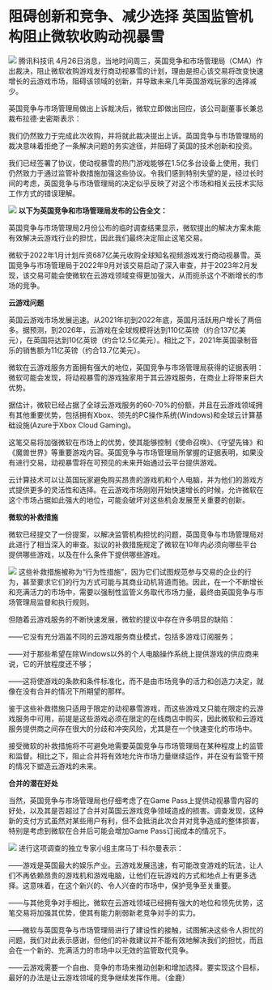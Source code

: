 # 阻碍创新和竞争、减少选择 英国监管机构阻止微软收购动视暴雪

![](https://inews.gtimg.com/news_bt/Owm1LpOVN7UWar9nNl0GRoJHccKaI1b-V4vX7zFEVWQJYAA/1000)
腾讯科技讯
4月26日消息，当地时间周三，英国竞争和市场管理局（CMA）作出裁决，阻止微软收购游戏发行商动视暴雪的计划，理由是担心该交易将改变快速增长的云游戏市场，阻碍该领域的创新，并导致未来几年英国游戏玩家的选择减少。

英国竞争与市场管理局做出上诉裁决后，微软立即做出回应，该公司副董事长兼总裁布拉德·史密斯表示：

我们仍然致力于完成此次收购，并将就此裁决提出上诉。英国竞争与市场管理局的裁决意味着拒绝了一条解决问题的务实途径，并阻碍了英国的技术创新和投资。

我们已经签署了协议，使动视暴雪的热门游戏能够在1.5亿多台设备上使用，我们仍然致力于通过监管补救措施加强这些协议。令我们感到特别失望的是，经过长时间的考虑，英国竞争与市场管理局的决定似乎反映了对这个市场和相关云技术实际工作方式的错误理解。

![](https://inews.gtimg.com/news_bt/OpIVMDSieTOQ9JT26UndNAkTiQSNLLHl75y2OQl5BEdy8AA/1000)
**以下为英国竞争和市场管理局发布的公告全文：**

英国竞争与市场管理局2月份公布的临时调查结果显示，微软提出的解决方案未能有效解决云游戏行业的担忧，因此我们最终决定阻止这笔交易。

微软于2022年1月计划斥资687亿美元收购全球知名视频游戏发行商动视暴雪。英国竞争与市场管理局于2022年9月对该交易启动了深入审查，并于2023年2月发现，该交易可能会使微软在云游戏领域变得更加强大，从而扼杀这个不断增长的市场的竞争。

**云游戏问题**

英国云游戏市场发展迅速。从2021年初到2022年底，英国月活跃用户增长了两倍多。据预测，到2026年，云游戏在全球规模将达到110亿英镑（约合137亿美元），在英国将达到10亿英镑（约合12.5亿美元）。相比之下，2021年英国录制音乐的销售额为11亿英镑（约合13.7亿美元）。

微软在云游戏服务方面拥有强大的地位，英国竞争与市场管理局获得的证据表明：微软可能会发现，将动视暴雪的游戏独家用于其云游戏服务，在商业上将带来巨大优势。

据估计，微软已经占据了全球云游戏服务的60-70%的份额，并且在云游戏领域拥有其他重要优势，包括拥有Xbox、领先的PC操作系统(Windows)和全球云计算基础设施(Azure于Xbox
Cloud Gaming)。

这笔交易将加强微软在市场上的优势，使其能够控制《使命召唤》、《守望先锋》和《魔兽世界》等重要游戏内容。英国竞争与市场管理局所掌握的证据表明，如果没有进行交易，动视暴雪将在可预见的未来开始通过云平台提供游戏。

云计算技术可以让英国玩家避免购买昂贵的游戏机和个人电脑，并为他们的游戏方式提供更多的灵活性和选择。在云游戏市场刚刚开始快速增长的时候，允许微软在这个市场占据如此强大的地位，可能会破坏对这些机会发展至关重要的创新。

**微软的补救措施**

微软已经提交了一份提案，以解决监管机构担忧的问题，英国竞争与市场管理局对此进行了相当深入的审查。拟议的补救措施规定了微软在10年内必须向哪些平台提供哪些游戏，以及在什么条件下提供哪些游戏。

![](https://inews.gtimg.com/news_bt/OOmg1XDvrzKM1ecqdMq4anzAf4KvNXaxbWQyF-MSe_WBMAA/1000)
这些补救措施被称为“行为性措施”，因为它们试图规范参与交易的企业的行为，甚至要求它们的行为方式可能与其商业动机背道而驰。因此，在一个不断增长和充满活力的市场中，需要以强制性监管义务取代市场力量，最终由英国竞争与市场管理局监督和执行规则。

但随着云游戏服务的不断快速发展，微软的提议中存在许多明显的缺陷：

——它没有充分涵盖不同的云游戏服务商业模式，包括多游戏订阅服务；

——对于那些希望在除Windows以外的个人电脑操作系统上提供游戏的供应商来说，它的开放程度还不够；

——这将使游戏的条款和条件标准化，而不是由市场竞争的活力和创造力决定，就像在没有合并的情况下所期望的那样。

鉴于这些补救措施只适用于限定的动视暴雪游戏，而这些游戏又只能在限定的云游戏服务中可用，前提是这些游戏必须在限定的在线商店中购买，因此微软和云游戏服务提供商之间存在很大的分歧和冲突风险，尤其是在一个快速变化的市场中。

接受微软的补救措施将不可避免地需要英国竞争与市场管理局在某种程度上的监管和监督。相比之下，阻止合并将有效地允许市场力量继续运作，并在没有监管干预的情况下塑造云游戏的未来。

**合并的潜在好处**

当然，英国竞争与市场管理局也仔细考虑了在Game
Pass上提供动视暴雪内容的好处，以及其是否超过了合并对英国云游戏竞争领域造成的损害。调查发现，这种新的支付方式虽然对某些用户有利，但不会抵消此次合并对竞争造成的整体损害，特别是考虑到微软在合并后可能会增加Game
Pass订阅成本的情况下。

![](https://inews.gtimg.com/news_bt/Ol6kUk4oy24LAlpUZu2PwVHrmK2fiyqq8iHQosNPiwycMAA/1000)
进行这项调查的独立专家小组主席马丁·科尔曼表示：

——游戏是英国最大的娱乐产业。云游戏发展迅速，有可能改变游戏的玩法，让人们不再依赖昂贵的游戏机和游戏电脑，让他们在玩游戏的方式和地点上有更多选择。这意味着，在这个新兴的、令人兴奋的市场中，保护竞争至关重要。

——与其他竞争对手相比，微软在云游戏领域已经拥有强大的地位和领先优势，这笔交易将加强其优势，使其有能力削弱新老竞争对手的实力。

——微软与英国竞争与市场管理局进行了建设性的接触，试图解决这些令人担忧的问题，我们对此表示感谢，但他们的补救建议并不能有效地解决我们的担忧，而且会在一个新的、充满活力的市场中以无效的监管取代竞争。

——云游戏需要一个自由、竞争的市场来推动创新和增加选择。要实现这个目标，最好的办法是让云游戏领域的竞争继续发挥作用。（金鹿）

